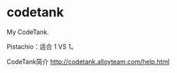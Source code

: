 codetank
========

My CodeTank.

Pistachio：适合 1 VS 1。

CodeTank简介 http://codetank.alloyteam.com/help.html
